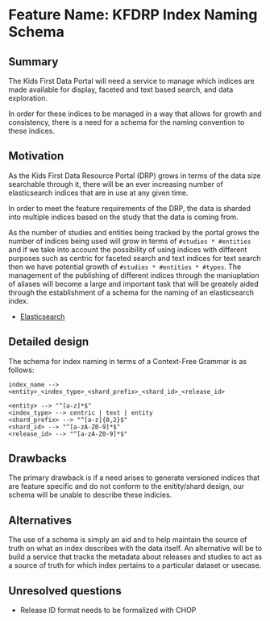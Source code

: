 # Feature Name: KFDRP Index Naming Schema

## Summary
[summary]: #summary

The Kids First Data Portal will need a service to manage which indices are
made available for display, faceted and text based search, and data exploration.

In order for these indices to be managed in a way that allows for growth and
consistency, there is a need for a schema for the naming convention to these
indices.

## Motivation
[motivation]: #motivation

As the Kids First Data Resource Portal (DRP) grows in terms of the data size
searchable through it, there will be an ever increasing number of elasticsearch
indices that are in use at any given time.

In order to meet the feature requirements of the DRP, the data is sharded into
multiple indices based on the study that the data is coming from. 

As the number of studies and entities being tracked by the portal grows the
number of indices being used will grow in terms of `#studies * #entities` and
if we take into account the possibility of using indices with different purposes
such as centric for faceted search and text indices for text search then we have
potential growth of `#studies * #entities * #types`. The management of the
publishing of different indices through the maniuplation of aliases will become
a large and important task that will be greately aided through the establishment
of a schema for the naming of an elasticsearch index.

- [Elasticsearch](https://www.elastic.co/products/elasticsearch)

## Detailed design
[design]: #detailed-design

The schema for index naming in terms of a Context-Free Grammar is as follows:

```
index_name --> <entity>_<index_type>_<shard_prefix>_<shard_id>_<release_id>

<entity> --> "^[a-z]*$"
<index_type> --> centric | text | entity
<shard_prefix> --> "^[a-z]{0,2}$"
<shard_id> --> "^[a-zA-Z0-9]*$"
<release_id> --> "^[a-zA-Z0-9]*$"

```

## Drawbacks
[drawbacks]: #drawbacks

The primary drawback is if a need arises to generate versioned indices that
are feature specific and do not conform to the enitity/shard design, our schema
will be unable to describe these indicies.

## Alternatives
[alternatives]: #alternatives

The use of a schema is simply an aid and to help maintain the source of truth
on what an index describes with the data itself. An alternative will be to build
a service that tracks the metadata about releases and studies to act as a source
of truth for which index pertains to a particular dataset or usecase.

## Unresolved questions
[unresolved]: #unresolved-questions

- Release ID format needs to be formalized with CHOP